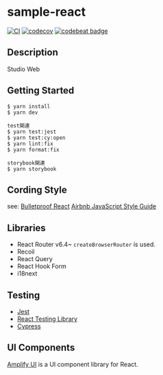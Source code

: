 # sample-react

[![CI](https://github.com/yasuo-/sample-react/actions/workflows/ci.yml/badge.svg?branch=main)](https://github.com/yasuo-/sample-react/actions/workflows/ci.yml)   [![codecov](https://codecov.io/gh/yasuo-/sample-react/branch/main/graph/badge.svg?token=MYB9YYSNUV)](https://codecov.io/gh/yasuo-/sample-react)  [![codebeat badge](https://codebeat.co/badges/14326384-0eae-4ef3-b867-57444dd760c0)](https://codebeat.co/projects/github-com-yasuo-sample-react-main)


## Description

Studio Web

## Getting Started

```react
$ yarn install
$ yarn dev

test関連
$ yarn test:jest
$ yarn test:cy:open
$ yarn lint:fix
$ yarn format:fix

storybook関連
$ yarn storybook
```

## Cording Style

see:
[Bulletproof React](https://github.com/alan2207/bulletproof-react)
[Airbnb JavaScript Style Guide](https://mitsuruog.github.io/javascript-style-guide/)

## Libraries

- React Router v6.4~ `createBrowserRouter` is used.
- Recoil
- React Query
- React Hook Form
- i18next

## Testing

- [Jest](https://jestjs.io/)
- [React Testing Library](https://testing-library.com/docs/react-testing-library/intro/)
- [Cypress](https://www.cypress.io/)


## UI Components

[Amplify UI](https://ui.docs.amplify.aws/) is a UI component library for React.
